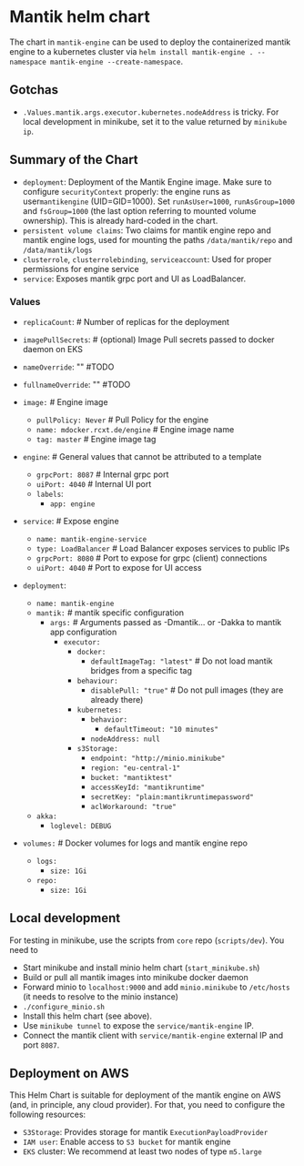 # Mantik helm chart

The chart in `mantik-engine` can be used to deploy the containerized mantik engine to a kubernetes cluster via `helm install mantik-engine . --namespace mantik-engine --create-namespace`.

## Gotchas

 - `.Values.mantik.args.executor.kubernetes.nodeAddress` is tricky. For local development in minikube, set it to the value returned by `minikube ip`.

## Summary of the Chart

- `deployment`: Deployment of the Mantik Engine image. Make sure to configure `securityContext` properly:
  the engine runs as user`mantikengine` (UID=GID=1000). Set `runAsUser=1000`, `runAsGroup=1000` and `fsGroup=1000`
  (the last option referring to mounted volume ownership). This is already hard-coded in the chart.
- `persistent volume claims`: Two claims for mantik engine repo and mantik engine logs,
  used for mounting the paths `/data/mantik/repo` and `/data/mantik/logs`
- `clusterrole`, `clusterrolebinding`, `serviceaccount`: Used for proper permissions for engine service
- `service`: Exposes mantik grpc port and UI as LoadBalancer.

### Values

 - `replicaCount`: # Number of replicas for the deployment

 - `imagePullSecrets`: # (optional) Image Pull secrets passed to docker daemon on EKS
 - `nameOverride`: "" #TODO
 - `fullnameOverride`: "" #TODO



 - `image:` # Engine image
   - `pullPolicy: Never` # Pull Policy for the engine
   - `name: mdocker.rcxt.de/engine` # Engine image name 
   - `tag: master` # Engine image tag

 - `engine`: # General values that cannot be attributed to a template
   - `grpcPort: 8087` # Internal grpc port
   - `uiPort: 4040` # Internal UI port
   - `labels`:
     - `app: engine`

 - `service`: # Expose engine
   - `name: mantik-engine-service`
   - `type: LoadBalancer` # Load Balancer exposes services to public IPs
   - `grpcPort: 8080` # Port to expose for grpc (client) connections
   - `uiPort: 4040` # Port to expose for UI access

 - `deployment`:
   - `name: mantik-engine`
   - `mantik:` # mantik specific configuration
     - `args:` # Arguments passed as -Dmantik... or -Dakka to mantik app configuration
       - `executor:`
         - `docker:`
           - `defaultImageTag: "latest"` # Do not load mantik bridges from a specific tag
         - `behaviour:`
           - `disablePull: "true"` # Do not pull images (they are already there)
         - `kubernetes:`
           - `behavior:`
             - `defaultTimeout: "10 minutes"`
           - `nodeAddress: null`
         - `s3Storage:`
           - `endpoint: "http://minio.minikube"`
           - `region: "eu-central-1"`
           - `bucket: "mantiktest"`
           - `accessKeyId: "mantikruntime"`
           - `secretKey: "plain:mantikruntimepassword"`
           - `aclWorkaround: "true"`
   - `akka:`
     - `loglevel: DEBUG`
          
 - `volumes:` # Docker volumes for logs and mantik engine repo
   - `logs:`
     - `size: 1Gi`
   - `repo:`
     - `size: 1Gi`

## Local development

For testing in minikube, use the scripts from `core` repo (`scripts/dev`). You need to

 - Start minikube and install minio helm chart (`start_minikube.sh`)
 - Build or pull all mantik images into minikube docker daemon
 - Forward minio to `localhost:9000` and add `minio.minikube` to `/etc/hosts` (it needs to resolve to the minio instance)
 - `./configure_minio.sh`
 - Install this helm chart (see above).
 - Use `minikube tunnel` to expose the `service/mantik-engine` IP.
 - Connect the mantik client with `service/mantik-engine` external IP and port `8087`.

## Deployment on AWS

This Helm Chart is suitable for deployment of the mantik engine on AWS (and, in principle, any cloud provider). For 
that, you need to configure the following resources:

 - `S3Storage`: Provides storage for mantik `ExecutionPayloadProvider`
 - `IAM user`: Enable access to `S3 bucket` for mantik engine
 - `EKS` cluster: We recommend at least two nodes of type `m5.large`